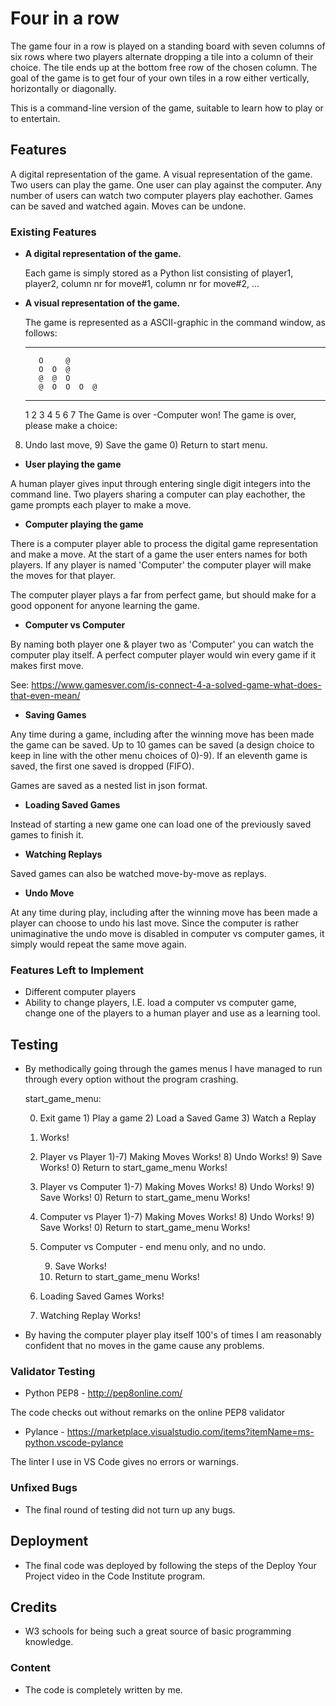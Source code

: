 
# Four in a row

The game four in a row is played on a standing board with seven columns of six rows where two players alternate dropping
a tile into a column of their choice. The tile ends up at the bottom free row of the chosen column. The goal of the game 
is to get four of your own tiles in a row either vertically, horizontally or diagonally.

This is a command-line version of the game, suitable to learn how to play or to entertain.

## Features 

A digital representation of the game.
A visual representation of the game.
Two users can play the game.
One user can play against the computer.
Any number of users can watch two computer players play eachother.
Games can be saved and watched again.
Moves can be undone.


### Existing Features


- __A digital representation of the game.__

  Each game is simply stored as a Python list consisting of player1, player2, column nr for move#1, 
  column nr for move#2, ...

- __A visual representation of the game.__

  The game is represented as a ASCII-graphic in the command window, as follows:

   -------------------


         O     @
         O  O  @
         @  @  O      
         @  O  O  O  @
   -------------------
   1  2  3  4  5  6  7
The Game is over -Computer won!
The game is over, please make a choice:
8) Undo last move, 9) Save the game 0) Return to start menu.


- __User playing the game__

A human player gives input through entering single digit integers into the command line.
Two players sharing a computer can play eachother, the game prompts each player to make a move.


- __Computer playing the game__ 

There is a computer player able to process the digital game representation and make a move. At the 
start of a game the user enters names for both players. If any player is named 'Computer' the computer
player will make the moves for that player.

The computer player plays a far from perfect game, but should make for a good opponent for anyone learning
the game.


- __Computer vs Computer__ 

By naming both player one & player two as 'Computer' you can watch the computer play itself. A perfect 
computer player would win every game if it makes first move.

See: https://www.gamesver.com/is-connect-4-a-solved-game-what-does-that-even-mean/


- __Saving Games__ 

Any time during a game, including after the winning move has been made the game can be saved. Up to 10 
games can be saved (a design choice to keep in line with the other menu choices of 0)-9). If an eleventh
game is saved, the first one saved is dropped (FIFO).

Games are saved as a nested list in json format.


- __Loading Saved Games__

Instead of starting a new game one can load one of the previously saved games to finish it.


- __Watching Replays__

Saved games can also be watched move-by-move as replays.


- __Undo Move__

At any time during play, including after the winning move has been made a player can choose to undo his last move.
Since the computer is rather unimaginative the undo move is disabled in computer vs computer games, it simply would
repeat the same move again.


### Features Left to Implement

- Different computer players
- Ability to change players, I.E. load a computer vs computer game, change one of the players to
  a human player and use as a learning tool.


## Testing 

- By methodically going through the games menus I have managed to run through every option 
  without the program crashing.

  start_game_menu:

  0) Exit game  1) Play a game 2) Load a Saved Game 3) Watch a Replay

    0) Works!

    1) Player vs Player
        1)-7) Making Moves Works!
        8) Undo Works!
        9) Save Works!
        0) Return to start_game_menu Works!

    1) Player vs Computer
        1)-7) Making Moves Works!
        8) Undo Works!
        9) Save Works!
        0) Return to start_game_menu Works!

    1) Computer vs Player
        1)-7) Making Moves Works!
        8) Undo Works!
        9) Save Works!
        0) Return to start_game_menu Works!

    1) Computer vs Computer - end menu only, and no undo.

        9) Save Works!
        0) Return to start_game_menu Works!

    2) Loading Saved Games Works!

    3) Watching Replay Works!

- By having the computer player play itself 100's of times I am reasonably confident that no
  moves in the game cause any problems.


### Validator Testing 

- Python PEP8 - http://pep8online.com/

The code checks out without remarks on the online PEP8 validator

- Pylance - https://marketplace.visualstudio.com/items?itemName=ms-python.vscode-pylance

The linter I use in VS Code gives no errors or warnings.

### Unfixed Bugs

- The final round of testing did not turn up any bugs.

## Deployment

- The final code was deployed by following the steps of the Deploy Your Project video in
  the Code Institute program.


## Credits 

- W3 schools for being such a great source of basic programming knowledge.

### Content 

- The code is completely written by me.
